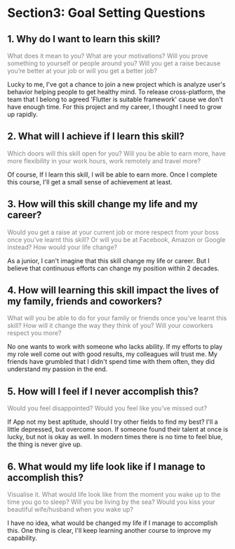 # Section3: Goal Setting Questions

## 1. Why do I want to learn this skill?

<span style="color:grey;">What does it mean to you? What are your motivations? Will you prove something to yourself or people around you? Will you get a raise because you’re better at your job or will you get a better job?</span>

Lucky to me, I've got a chance to join a new project which is analyze user's behavior helping people to get healthy mind. To release cross-platform, the team that I belong to agreed 'Flutter is suitable framework' cause we don't have enough time. For this project and my career, I thought I need to grow up rapidly.

## 2. What will I achieve if I learn this skill?

<span style="color:grey;">Which doors will this skill open for you? Will you be able to earn more, have more flexibility in your work hours, work remotely and travel more?</span>

Of course, If I learn this skill, I will be able to earn more. Once I complete this course, I'll get a small sense of achievement at least.

## 3. How will this skill change my life and my career?

<span style="color:grey;">Would you get a raise at your current job or more respect from your boss once you’ve learnt this skill? Or will you be at Facebook, Amazon or Google instead? How would your life change?</span>

As a junior, I can't imagine that this skill change my life or career. But I believe that continuous efforts can change my position within 2 decades.

## 4. How will learning this skill impact the lives of my family, friends and coworkers?

<span style="color:grey;">What will you be able to do for your family or friends once you’ve learnt this skill? How will it change the way they think of you? Will your coworkers respect you more?</span>

No one wants to work with someone who lacks ability. If my efforts to play my role well come out with good results, my colleagues will trust me. My friends have grumbled that I didn't spend time with them often, they did understand my passion in the end.

## 5. How will I feel if I never accomplish this?

<span style="color:grey;">Would you feel disappointed? Would you feel like you’ve missed out?</span>

If App not my best aptitude, should I try other fields to find my best? I'll a little depressed, but overcome soon. If someone found their talent at once is lucky, but not is okay as well. In modern times there is no time to feel blue, the thing is never give up.

## 6. What would my life look like if I manage to accomplish this?

<span style="color:grey;">Visualise it. What would life look like from the moment you wake up to the time you go to sleep? Will you be living by the sea? Would you kiss your beautiful wife/husband when you wake up?</span>

I have no idea, what would be changed my life if I manage to accomplish this. One thing is clear, I'll keep learning another course to improve my capability.